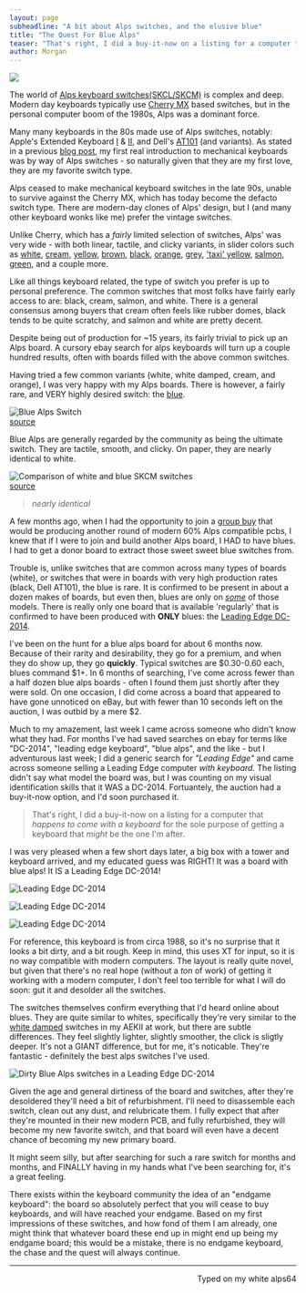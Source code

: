 ```yaml
---
layout: page
subheadline: "A bit about Alps switches, and the elusive blue"
title: "The Quest For Blue Alps"
teaser: "That's right, I did a buy-it-now on a listing for a computer that _happens to come with a keyboard_ for the sole purpose of getting a keyboard that _might_ be the one I'm after."
author: Morgan
---
```


![](http://imgur.com/GWyKmQV.jpg)

The world of [Alps keyboard switches(SKCL/SKCM)](http://deskthority.net/wiki/Alps_SKCL/SKCM_series) is complex and deep. Modern day keyboards typically use [Cherry MX](http://deskthority.net/wiki/Cherry_MX) based switches, but in the personal computer boom of the 1980s, Alps was a dominant force.

Many many keyboards in the 80s made use of Alps switches, notably: Apple's Extended Keyboard [I](http://deskthority.net/wiki/Apple_Extended_Keyboard) & [II](http://deskthority.net/wiki/Apple_Extended_Keyboard_II), and Dell's [AT101](http://deskthority.net/wiki/Dell_AT101) (and variants). As stated in a previous [blog post](/posts/2015-12-12-2-On-Becoming-A-Keyboard-Wonk.md), my first real introduction to mechanical keyboards was by way of Alps switches - so naturally given that they are my first love, they are my favorite switch type.

Alps ceased to make mechanical keyboard switches in the late 90s, unable to survive against the Cherry MX, which has today become the defacto switch type. There are modern-day clones of Alps' design, but I (and many other keyboard wonks like me) prefer the vintage switches.

Unlike Cherry, which has a _fairly_ limited selection of switches, Alps' was very wide - with both linear, tactile, and clicky variants, in slider colors such as [white](http://deskthority.net/wiki/Alps_SKCM_White), [cream](http://deskthority.net/wiki/Alps_SKCM_Cream_Damped), [yellow](http://deskthority.net/wiki/Alps_SKCL_Yellow), [brown](http://deskthority.net/wiki/Alps_SKCM_Brown), [black](http://deskthority.net/wiki/Alps_SKCM_Black), [orange](http://deskthority.net/wiki/Alps_SKCM_Orange), [grey](http://deskthority.net/wiki/Alps_SKCL_Grey), ['taxi' yellow](http://deskthority.net/wiki/Alps_SKCM_Amber), [salmon](http://deskthority.net/wiki/Alps_SKCM_Salmon), [green](http://deskthority.net/wiki/Alps_SKCL_Green), and a couple more.

Like all things keyboard related, the type of switch you prefer is up to personal preference. The common switches that most folks have fairly early access to are: black, cream, salmon, and white. There is a general consensus among buyers that cream often feels like rubber domes, black tends to be quite scratchy, and salmon and white are pretty decent.

Despite being out of production for ~15 years, its fairly trivial to pick up an Alps board. A cursory ebay search for alps keyboards will turn up a couple hundred results, often with boards filled with the above common switches.

Having tried a few common variants (white, white damped, cream, and orange), I was very happy with my Alps boards. There is however, a fairly rare, and VERY highly desired switch: the [blue](http://deskthority.net/wiki/Alps_SKCM_Blue).

![Blue Alps Switch](http://imgur.com/B12gUH7.jpg)  
[source](http://sandy55.fc2web.com/keyboard/acer_kb101a.html)

Blue Alps are generally regarded by the community as being the ultimate switch. They are tactile, smooth, and clicky. On paper, they are nearly identical to white.

![Comparison of white and blue SKCM switches](http://imgur.com/wA1uIV2.jpg)  
[source](http://deskthority.net/wiki/File:Alps_SKCMAF_and_SKCMAG_specifications.jpg)

> _nearly identical_

A few months ago, when I had the opportunity to join a [group buy](https://geekhack.org/index.php?topic=75491.0) that would be producing another round of modern 60% Alps compatible pcbs, I knew that if I were to join and build another Alps board, I HAD to have blues. I had to get a donor board to extract those sweet sweet blue switches from.

Trouble is, unlike switches that are common across many types of boards (white), or switches that were in boards with very high production rates (black, Dell AT101), the blue is rare. It is confirmed to be present in about a dozen makes of boards, but even then, blues are only on [_some_](http://deskthority.net/wiki/Alps_SKCM_Blue#Keyboards) of those models. There is really only one board that is available 'regularly' that is confirmed to have been produced with **ONLY** blues: the [Leading Edge DC-2014](http://deskthority.net/wiki/Leading_Edge_DC-2014).

I've been on the hunt for a blue alps board for about 6 months now. Because of their rarity and desirability, they go for a premium, and when they do show up, they go **quickly**. Typical switches are $0.30-0.60 each, blues command $1+. In 6 months of searching, I've come across fewer than a half dozen blue alps boards - often I found them just shortly after they were sold. On one occasion, I did come across a board that appeared to have gone unnoticed on eBay, but with fewer than 10 seconds left on the auction, I was outbid by a mere $2.

Much to my amazement, last week I came across someone who didn't know what they had. For months I've had saved searches on ebay for terms like "DC-2014", "leading edge keyboard", "blue alps", and the like - but I adventurous last week; I did a generic search for _"Leading Edge"_ and came across someone selling a Leading Edge computer _with keyboard_. The listing didn't say what model the board was, but I was counting on my visual identification skills that it WAS a DC-2014. Fortuantely, the auction had a buy-it-now option, and I'd soon purchased it.

> That's right, I did a buy-it-now on a listing for a computer that _happens to come with a keyboard_ for the sole purpose of getting a keyboard that _might_ be the one I'm after.

I was very pleased when a few short days later, a big box with a tower and keyboard arrived, and my educated guess was RIGHT! It was a board with blue alps! It IS a Leading Edge DC-2014!

![Leading Edge DC-2014](http://imgur.com/dDQEHea.jpg)

![Leading Edge DC-2014](http://imgur.com/yMjL8AB.jpg)

![Leading Edge DC-2014](http://imgur.com/int4rR7.jpg)

For reference, this keyboard is from circa 1988, so it's no surprise that it looks a bit dirty, and a bit rough. Keep in mind, this uses XT for input, so it is no way compatible with modern computers. The layout is really quite novel, but given that there's no real hope (without a _ton_ of work) of getting it working with a modern computer, I don't feel too terrible for what I will do soon: gut it and desolder all the switches.

The switches themselves confirm everything that I'd heard online about blues. They are quite similar to whites, specifically they're very similar to the [white damped](http://deskthority.net/wiki/Alps_SKCM_White_Damped) switches in my AEKII at work, but there are subtle differences. They feel slightly lighter, slightly smoother, the click is sligtly deeper. It's not a GIANT difference, but for me, it's noticable. They're fantastic - definitely the best alps switches I've used.

![Dirty Blue Alps switches in a Leading Edge DC-2014](http://imgur.com/EcxeBD5.jpg)

Given the age and general dirtiness of the board and switches, after they're desoldered they'll need a bit of refurbishment. I'll need to disassemble each switch, clean out any dust, and relubricate them. I fully expect that after they're mounted in their new modern PCB, and fully refurbished, they will become my new favorite switch, and that board will even have a decent chance of becoming my new primary board.

It might seem silly, but after searching for such a rare switch for months and months, and FINALLY having in my hands what I've been searching for, it's a great feeling.

There exists within the keyboard community the idea of an "endgame keyboard": the board so absolutely perfect that you will cease to buy keyboards, and will have reached your endgame. Based on my first impressions of these switches, and how fond of them I am already, one might think that whatever board these end up in might end up being my endgame board; this would be a mistake, there is no endgame keyboard, the chase and the quest will always continue.

---
<p align="right">Typed on my white alps64</p>
